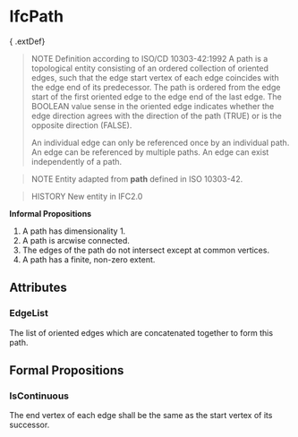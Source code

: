 # IfcPath

{ .extDef}
> NOTE Definition according to ISO/CD 10303-42:1992
> A path is a topological entity consisting of an ordered collection of oriented edges, such that the edge start vertex of each edge coincides with the edge end of its predecessor. The path is ordered from the edge start of the first oriented edge to the edge end of the last edge. The BOOLEAN value sense in the oriented edge indicates whether the edge direction agrees with the direction of the path (TRUE) or is the opposite direction (FALSE).
>
> An individual edge can only be referenced once by an individual path. An edge can be referenced by multiple paths. An edge can exist independently of a path.

> NOTE Entity adapted from **path** defined in ISO 10303-42.

> HISTORY New entity in IFC2.0

**Informal Propositions**

1. A path has dimensionality 1.
2. A path is arcwise connected.
3. The edges of the path do not intersect except at common vertices.
4. A path has a finite, non-zero extent.

## Attributes

### EdgeList
The list of oriented edges which are concatenated together to form this path.

## Formal Propositions

### IsContinuous
The end vertex of each edge shall be the same as the start vertex of its successor.
